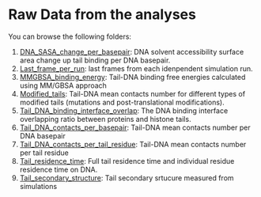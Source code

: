 # Raw Data from the analyses

You can browse the following folders:
1. [DNA_SASA_change_per_basepair](DNA_SASA_change_per_basepair): DNA solvent accessibility surface area change up tail binding per DNA basepair.
2. [Last_frame_per_run](Last_frame_per_run): last frames from each idenpendent simulation run. 
3. [MMGBSA_binding_energy](MMGBSA_binding_energy): Tail-DNA binding free energies calculated using MM/GBSA approach
4. [Modified_tails](Modified_tails):  Tail-DNA mean contacts number for different types of modified tails (mutations and post-translational modifications).
5. [Tail_DNA_binding_interface_overlap](Tail_DNA_binding_interface_overlap):  The DNA binding interface overlapping ratio between proteins and histone tails.
6. [Tail_DNA_contacts_per_basepair](Tail_DNA_contacts_per_basepair): Tail-DNA mean contacts number per DNA basepair
7. [Tail_DNA_contacts_per_tail_residue](Tail_DNA_contacts_per_tail_residue): Tail-DNA mean contacts number per tail residue
8. [Tail_residence_time](Tail_residence_time): Full tail residence time and individual residue residence time on DNA.
9. [Tail_secondary_structure](Tail_secondary_structure): Tail secondary srtucure measured from simulations
